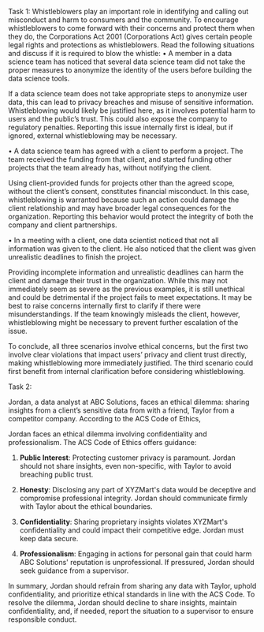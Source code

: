 Task 1:
Whistleblowers play an important role in identifying and calling out misconduct and harm to consumers and the community. To encourage whistleblowers to come forward with their concerns and protect them when they do, the Corporations Act 2001 (Corporations Act) gives certain people legal rights and protections as whistleblowers.
Read the following situations and discuss if it is required to blow the whistle:
•	A member in a data science team has noticed that several data science team did not take the proper measures to anonymize the identity of the users before building the data science tools.

If a data science team does not take appropriate steps to anonymize user data, this can lead to privacy breaches and misuse of sensitive information. Whistleblowing would likely be justified here, as it involves potential harm to users and the public’s trust. This could also expose the company to regulatory penalties. Reporting this issue internally first is ideal, but if ignored, external whistleblowing may be necessary.

•	A data science team has agreed with a client to perform a project. The team received the funding from that client, and started funding other projects that the team already has, without notifying the client.

Using client-provided funds for projects other than the agreed scope, without the client’s consent, constitutes financial misconduct. In this case, whistleblowing is warranted because such an action could damage the client relationship and may have broader legal consequences for the organization. Reporting this behavior would protect the integrity of both the company and client partnerships.

•	In a meeting with a client, one data scientist noticed that not all information was given to the client. He also noticed that the client was given unrealistic deadlines to finish the project.

Providing incomplete information and unrealistic deadlines can harm the client and damage their trust in the organization. While this may not immediately seem as severe as the previous examples, it is still unethical and could be detrimental if the project fails to meet expectations. It may be best to raise concerns internally first to clarify if there were misunderstandings. If the team knowingly misleads the client, however, whistleblowing might be necessary to prevent further escalation of the issue.

To conclude, all three scenarios involve ethical concerns, but the first two involve clear violations that impact users’ privacy and client trust directly, making whistleblowing more immediately justified. The third scenario could first benefit from internal clarification before considering whistleblowing.

Task 2: 

Jordan, a data analyst at ABC Solutions, faces an ethical dilemma: sharing insights from a client’s sensitive data from with a friend, Taylor from a competitor company. According to the ACS Code of Ethics, 


Jordan faces an ethical dilemma involving confidentiality and professionalism. The ACS Code of Ethics offers guidance:

1. **Public Interest**: Protecting customer privacy is paramount. Jordan should not share insights, even non-specific, with Taylor to avoid breaching public trust.

2. **Honesty**: Disclosing any part of XYZMart's data would be deceptive and compromise professional integrity. Jordan should communicate firmly with Taylor about the ethical boundaries.

3. **Confidentiality**: Sharing proprietary insights violates XYZMart's confidentiality and could impact their competitive edge. Jordan must keep data secure.

4. **Professionalism**: Engaging in actions for personal gain that could harm ABC Solutions' reputation is unprofessional. If pressured, Jordan should seek guidance from a supervisor.

In summary, Jordan should refrain from sharing any data with Taylor, uphold confidentiality, and prioritize ethical standards in line with the ACS Code.
To resolve the dilemma, Jordan should decline to share insights, maintain confidentiality, and, if needed, report the situation to a supervisor to ensure responsible conduct.

